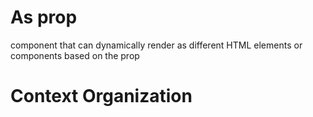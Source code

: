 # As prop
component that can dynamically render as different HTML elements or components based on the prop

# Context Organization

